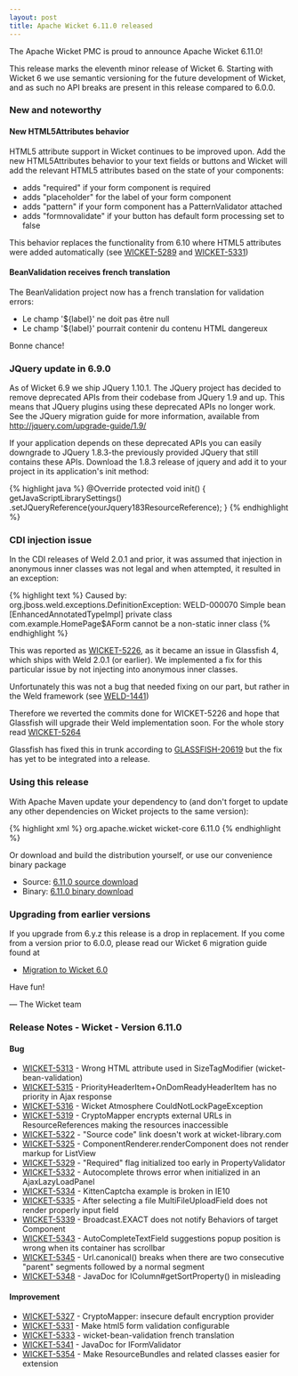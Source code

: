 ```yaml
---
layout: post
title: Apache Wicket 6.11.0 released
---
```


The Apache Wicket PMC is proud to announce Apache Wicket 6.11.0!

This release marks the eleventh minor release of Wicket 6. Starting
with Wicket 6 we use semantic versioning for the future development
of Wicket, and as such no API breaks are present in this release
compared to 6.0.0.

### New and noteworthy

#### New HTML5Attributes behavior

HTML5 attribute support in Wicket continues to be improved upon. Add
the new HTML5Attributes behavior to your text fields or buttons and
Wicket will add the relevant HTML5 attributes based on the state of
your components:

 - adds "required" if your form component is required
 - adds "placeholder" for the label of your form component
 - adds "pattern" if your form component has a PatternValidator 
   attached
 - adds "formnovalidate" if your button has default form processing 
   set to false

This behavior replaces the functionality from 6.10 where HTML5
attributes were added automatically (see
[WICKET-5289](https://issues.apache.org/jira/browse/WICKET-5289) and
[WICKET-5331](https://issues.apache.org/jira/browse/WICKET-5331))

#### BeanValidation receives french translation

The BeanValidation project now has a french translation for
validation errors:

 - Le champ '${label}' ne doit pas être null
 - Le champ '${label}' pourrait contenir du contenu HTML dangereux

Bonne chance!

### JQuery update in 6.9.0

As of Wicket 6.9 we ship JQuery 1.10.1. The JQuery project has
decided to remove deprecated APIs from their codebase from JQuery 1.9
and up. This means that JQuery plugins using these deprecated APIs no
longer work. See the JQuery migration guide for more information,
available from http://jquery.com/upgrade-guide/1.9/

If your application depends on these deprecated APIs you can easily
downgrade to JQuery 1.8.3-the previously provided JQuery that still
contains these APIs. Download the 1.8.3 release of jquery and add it
to your project in its application's init method:

{% highlight java %}
    @Override
    protected void init() {
        getJavaScriptLibrarySettings()
            .setJQueryReference(yourJquery183ResourceReference);
    }
{% endhighlight %}

### CDI injection issue

In the CDI releases of Weld 2.0.1 and prior, it was assumed that
injection in anonymous inner classes was not legal and when
attempted, it resulted in an exception:

{% highlight text %}
Caused by: org.jboss.weld.exceptions.DefinitionException:
WELD-000070 Simple bean [EnhancedAnnotatedTypeImpl] private class
com.example.HomePage$AForm cannot be a non-static inner class
{% endhighlight %}

This was reported as
[WICKET-5226](https://issues.apache.org/jira/browse/WICKET-5226), as
it became an issue in Glassfish 4, which ships with Weld 2.0.1 (or
earlier). We implemented a fix for this particular issue by not
injecting into anonymous inner classes.

Unfortunately this was not a bug that needed fixing on our part, but
rather in the Weld framework (see
[WELD-1441](https://issues.jboss.org/browse/WELD-1441))

Therefore we reverted the commits done for WICKET-5226 and hope that
Glassfish will upgrade their Weld implementation soon. For the whole
story read
[WICKET-5264](https://issues.apache.org/jira/browse/WICKET-5264)

Glassfish has fixed this in trunk according to
[GLASSFISH-20619](https://java.net/jira/browse/GLASSFISH-20619) but
the fix has yet to be integrated into a release.

### Using this release

With Apache Maven update your dependency to (and don't forget to
update any other dependencies on Wicket projects to the same version):

{% highlight xml %}
<dependency>
    <groupId>org.apache.wicket</groupId>
    <artifactId>wicket-core</artifactId>
    <version>6.11.0</version>
</dependency>
{% endhighlight %}

Or download and build the distribution yourself, or use our
convenience binary package

 * Source: [6.11.0 source download](http://www.apache.org/dyn/closer.cgi/wicket/6.11.0)
 * Binary: [6.11.0 binary download](http://www.apache.org/dyn/closer.cgi/wicket/6.11.0/binaries)

### Upgrading from earlier versions

If you upgrade from 6.y.z this release is a drop in replacement. If
you come from a version prior to 6.0.0, please read our Wicket 6
migration guide found at

* [Migration to Wicket 6.0](https://cwiki.apache.org/confluence/display/WICKET/Migration+to+Wicket+6.0)

Have fun!

— The Wicket team

### Release Notes - Wicket - Version 6.11.0

#### Bug

 * [WICKET-5313](https://issues.apache.org/jira/browse/WICKET-5313) - Wrong HTML attribute used in SizeTagModifier (wicket-bean-validation)
 * [WICKET-5315](https://issues.apache.org/jira/browse/WICKET-5315) - PriorityHeaderItem+OnDomReadyHeaderItem has no priority in Ajax response
 * [WICKET-5316](https://issues.apache.org/jira/browse/WICKET-5316) - Wicket Atmosphere CouldNotLockPageException
 * [WICKET-5319](https://issues.apache.org/jira/browse/WICKET-5319) - CryptoMapper encrypts external URLs in ResourceReferences making the resources inaccessible
 * [WICKET-5322](https://issues.apache.org/jira/browse/WICKET-5322) - "Source code" link doesn't work at wicket-library.com
 * [WICKET-5325](https://issues.apache.org/jira/browse/WICKET-5325) - ComponentRenderer.renderComponent does not render markup for ListView
 * [WICKET-5329](https://issues.apache.org/jira/browse/WICKET-5329) - "Required" flag initialized too early in  PropertyValidator
 * [WICKET-5332](https://issues.apache.org/jira/browse/WICKET-5332) - Autocomplete throws error when initialized in an AjaxLazyLoadPanel
 * [WICKET-5334](https://issues.apache.org/jira/browse/WICKET-5334) - KittenCaptcha example is broken in IE10
 * [WICKET-5335](https://issues.apache.org/jira/browse/WICKET-5335) - After selecting a file MultiFileUploadField does not render properly input field
 * [WICKET-5339](https://issues.apache.org/jira/browse/WICKET-5339) - Broadcast.EXACT does not notify Behaviors of target Component
 * [WICKET-5343](https://issues.apache.org/jira/browse/WICKET-5343) - AutoCompleteTextField suggestions popup position is wrong when its container has scrollbar
 * [WICKET-5345](https://issues.apache.org/jira/browse/WICKET-5345) - Url.canonical() breaks when there are two consecutive "parent" segments followed by a normal segment
 * [WICKET-5348](https://issues.apache.org/jira/browse/WICKET-5348) - JavaDoc for IColumn#getSortProperty() in misleading

#### Improvement

 * [WICKET-5327](https://issues.apache.org/jira/browse/WICKET-5327) - CryptoMapper: insecure default encryption provider
 * [WICKET-5331](https://issues.apache.org/jira/browse/WICKET-5331) - Make html5 form validation configurable
 * [WICKET-5333](https://issues.apache.org/jira/browse/WICKET-5333) - wicket-bean-validation french translation
 * [WICKET-5341](https://issues.apache.org/jira/browse/WICKET-5341) - JavaDoc for IFormValidator
 * [WICKET-5354](https://issues.apache.org/jira/browse/WICKET-5354) - Make ResourceBundles and related classes easier for extension

